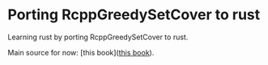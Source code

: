 # Porting RcppGreedySetCover to rust

Learning rust by porting RcppGreedySetCover to rust.

Main source for now: [this book]([this book](https://doc.rust-lang.org/book/title-page.html)).

